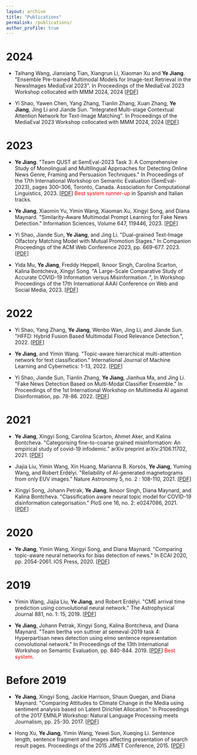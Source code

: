 ```yaml
---
layout: archive
title: "Publications"
permalink: /publications/
author_profile: true
---
```


2024
======
* Taihang Wang, Jianxiang Tian, Xiangrun Li, Xiaoman Xu and **Ye Jiang**. "Ensemble Pre-trained Multimodal Models for Image-text Retrieval in the NewsImages MediaEval 2023". In Proceedings of the MediaEval 2023 Workshop collocated with MMM 2024, 2024 [[PDF](https://2023.multimediaeval.com/paper11.pdf)]

* Yi Shao, Yawen Chen, Yang Zhang, Tianlin Zhang, Xuan Zhang, **Ye Jiang**, Jing Li and Jiande Sun. "Integrated Multi-stage Contextual Attention Network for Text-Image Matching". In Proceedings of the MediaEval 2023 Workshop collocated with MMM 2024, 2024 [[PDF](https://2023.multimediaeval.com/paper17.pdf)]

2023
======

* **Ye Jiang**. "Team QUST at SemEval-2023 Task 3: A Comprehensive Study of Monolingual and Multilingual Approaches for Detecting Online News Genre, Framing and Persuasion Techniques." In Proceedings of the 17th International Workshop on Semantic Evaluation (SemEval-2023), pages 300–306, Toronto, Canada. Association for Computational Linguistics, 2023. [[PDF](https://aclanthology.org/2023.semeval-1.40/)] <span style="color:red">Best system runner-up</span> in Spanish and Italian tracks.
  
* **Ye Jiang**, Xiaomin Yu, Yimin Wang, Xiaoman Xu, Xingyi Song, and Diana Maynard. "Similarity-Aware Multimodal Prompt Learning for Fake News Detection." Information Sciences, Volume 647, 119446, 2023. [[PDF](https://2023.multimediaeval.com/paper17.pdf)]

* Yi Shao, Jiande Sun, **Ye Jiang**, and Jing Li. "Dual-grained Text-Image Olfactory Matching Model with Mutual Promotion Stages." In Companion Proceedings of the ACM Web Conference 2023, pp. 669-677. 2023. [[PDF](https://dl.acm.org/doi/pdf/10.1145/3543873.3587649)]

* Yida Mu, **Ye Jiang**, Freddy Heppell, Iknoor Singh, Carolina Scarton, Kalina Bontcheva, Xingyi Song. "A Large-Scale Comparative Study of Accurate COVID-19 Information versus Misinformation
.", In Workshop Proceedings of the 17th International AAAI Conference on Web and Social Media, 2023. [[PDF](https://workshop-proceedings.icwsm.org/pdf/2023_45.pdf)]


2022
======
* Yi Shao, Yang Zhang, **Ye Jiang**, Wenbo Wan, Jing Li, and Jiande Sun. "HFFD: Hybrid Fusion Based Multimodal Flood Relevance Detection.", 2022.  [[PDF](https://ye-jiang.com/files/SHAO_22.pdf)]
  
* **Ye Jiang**, and Yimin Wang. "Topic-aware hierarchical multi-attention network for text classification." International Journal of Machine Learning and Cybernetics: 1-13, 2022.  [[PDF](https://ye-jiang.com/files/ML&C_FINAL.pdf)]

* Yi Shao, Jiande Sun, Tianlin Zhang, **Ye Jiang**, Jianhua Ma, and Jing Li. "Fake News Detection Based on Multi-Modal Classifier Ensemble." In Proceedings of the 1st International Workshop on Multimedia AI against Disinformation, pp. 78-86. 2022.  [[PDF](https://ye-jiang.com/files/ensemble21.pdf)]

2021
======
* **Ye Jiang**, Xingyi Song, Carolina Scarton, Ahmet Aker, and Kalina Bontcheva. "Categorising fine-to-coarse grained misinformation: An empirical study of covid-19 infodemic." arXiv preprint arXiv:2106.11702, 2021.  [[PDF](https://ye-jiang.com/files/arix21.pdf)]

* Jiajia Liu, Yimin Wang, Xin Huang, Marianna B. Korsós, **Ye Jiang**, Yuming Wang, and Robert Erdélyi. "Reliability of AI-generated magnetograms from only EUV images." Nature Astronomy 5, no. 2 : 108-110, 2021.  [[PDF](https://ye-jiang.com/files/nature21.pdf)]

* Xingyi Song, Johann Petrak, **Ye Jiang**, Iknoor Singh, Diana Maynard, and Kalina Bontcheva. "Classification aware neural topic model for COVID-19 disinformation categorisation." PloS one 16, no. 2: e0247086, 2021.  [[PDF](https://ye-jiang.com/files/plos21.pdf)]

2020
======
* **Ye Jiang**, Yimin Wang, Xingyi Song, and Diana Maynard. "Comparing topic-aware neural networks for bias detection of news." In ECAI 2020, pp. 2054-2061. IOS Press, 2020.  [[PDF](https://ye-jiang.com/files/topic20.pdf)]


2019
======
* Yimin Wang, Jiajia Liu, **Ye Jiang**, and Robert Erdélyi. "CME arrival time prediction using convolutional neural network." The Astrophysical Journal 881, no. 1: 15, 2019. [[PDF](https://ye-jiang.com/files/cme19.pdf)] 

* **Ye Jiang**, Johann Petrak, Xingyi Song, Kalina Bontcheva, and Diana Maynard. "Team bertha von suttner at semeval-2019 task 4: Hyperpartisan news detection using elmo sentence representation convolutional network." In Proceedings of the 13th International Workshop on Semantic Evaluation, pp. 840-844. 2019. [[PDF](https://ye-jiang.com/files/team19.pdf)] <span style="color:red">Best system</span>.

Before 2019
======
* **Ye Jiang**, Xingyi Song, Jackie Harrison, Shaun Quegan, and Diana Maynard. "Comparing Attitudes to Climate Change in the Media using sentiment analysis based on Latent Dirichlet Allocation." In Proceedings of the 2017 EMNLP Workshop: Natural Language Processing meets Journalism, pp. 25-30. 2017.  [[PDF](https://ye-jiang.com/files/compare17.pdf)]  

* Hong Xu, **Ye Jiang**, Yimin Wang, Yewei Sun, Xueqing Li. Sentence length, sentence fragment and images affecting presentation of search result pages. Proceedings of the 2015 JIMET Conference, 2015.   [[PDF](https://ye-jiang.com/files/sentence_length.pdf)] 
